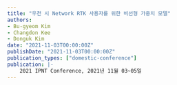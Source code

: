 ```yaml
---
title: "우천 시 Network RTK 사용자를 위한 비선형 가중치 모델"
authors:
- Bu-gyeom Kim
- Changdon Kee
- Donguk Kim
date: "2021-11-03T00:00:00Z"
publishDate: "2021-11-03T00:00:00Z"
publication_types: ["domestic-conference"]
publication: |-
    2021 IPNT Conference, 2021년 11월 03~05일
---
```

